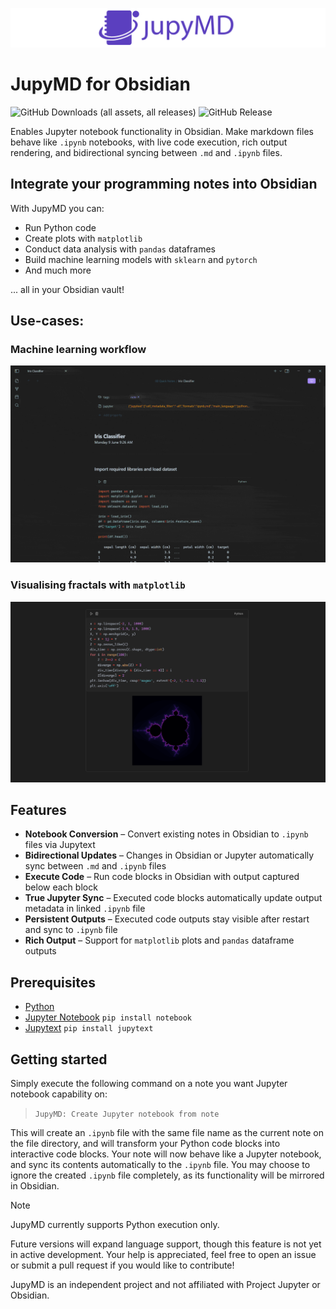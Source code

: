 ![jupymd-logo](assets/jupymd-logo-wide.png)

# JupyMD for Obsidian
![GitHub Downloads (all assets, all releases)](https://img.shields.io/github/downloads/d-eniz/jupymd/total?style=flat-square&logo=obsidian&color=%235b3fbf)
![GitHub Release](https://img.shields.io/github/v/release/d-eniz/jupymd?style=flat-square&color=%235b3fbf)

Enables Jupyter notebook functionality in Obsidian. Make markdown files behave like `.ipynb` notebooks, with live code execution, rich output rendering, and bidirectional syncing between `.md` and `.ipynb` files.

## Integrate your programming notes into Obsidian

With JupyMD you can:
- Run Python code
- Create plots with `matplotlib`
- Conduct data analysis with `pandas` dataframes
- Build machine learning models with `sklearn` and `pytorch`
- And much more

... all in your Obsidian vault!

## Use-cases:

### Machine learning workflow
![ml-workflow](assets/example-ml-workflow.gif)

### Visualising fractals with `matplotlib`
![mandelbrot-set](assets/mandelbrot-set.png)

## Features

- **Notebook Conversion** – Convert existing notes in Obsidian to `.ipynb` files via Jupytext
- **Bidirectional Updates** – Changes in Obsidian or Jupyter automatically sync between `.md` and `.ipynb` files
- **Execute Code** – Run code blocks in Obsidian with output captured below each block
- **True Jupyter Sync** – Executed code blocks automatically update output metadata in linked `.ipynb` file
- **Persistent Outputs** – Executed code outputs stay visible after restart and sync to `.ipynb` file
- **Rich Output** – Support for `matplotlib` plots and `pandas` dataframe outputs

## Prerequisites

- [Python](https://www.python.org/downloads/)
- [Jupyter Notebook](https://jupyter.org/install)
  `pip install notebook`
- [Jupytext](https://github.com/mwouts/jupytext)
  `pip install jupytext`

## Getting started

Simply execute the following command on a note you want Jupyter notebook capability on:
> `JupyMD: Create Jupyter notebook from note`

This will create an `.ipynb` file with the same file name as the current note on the file directory, and will transform your Python code blocks into interactive code blocks. Your note will now behave like a Jupyter notebook, and sync its contents automatically to the `.ipynb` file. You may choose to ignore the created `.ipynb` file completely, as its functionality will be mirrored in Obsidian.

> [!NOTE]
> JupyMD currently supports Python execution only.
>
> Future versions will expand language support, though this feature is not yet in active development. Your help is appreciated, feel free to open an issue or submit a pull request if you would like to contribute!

JupyMD is an independent project and not affiliated with Project Jupyter or Obsidian.
